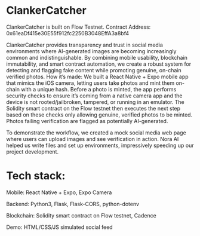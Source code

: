 # ClankerCatcher

ClankerCatcher is built on Flow Testnet.
Contract Address: 0x61eaDf415e30E55f912fc2250B3048EffA3a8bf4

ClankerCatcher provides transparency and trust in social media environments where AI-generated images are becoming increasingly common and indistinguishable. By combining mobile usability, blockchain immutability, and smart contract automation, we create a robust system for detecting and flagging fake content while promoting genuine, on-chain verified photos.
How it’s made: We built a React Native + Expo mobile app that mimics the iOS camera, letting users take photos and mint them on-chain with a unique hash. Before a photo is minted, the app performs security checks to ensure it’s coming from a native camera app and the device is not rooted/jailbroken, tampered, or running in an emulator. The Solidity smart contract on the Flow testnet then executes the next step based on these checks only allowing genuine, verified photos to be minted. Photos failing verification are flagged as potentially AI-generated.

To demonstrate the workflow, we created a mock social media web page where users can upload images and see verification in action. Nora AI helped us write files and set up environments, impressively speeding up our project development. 

# Tech stack:

Mobile: React Native + Expo, Expo Camera

Backend: Python3, Flask, Flask-CORS, python-dotenv

Blockchain: Solidity smart contract on Flow testnet, Cadence

Demo: HTML/CSS/JS simulated social feed
